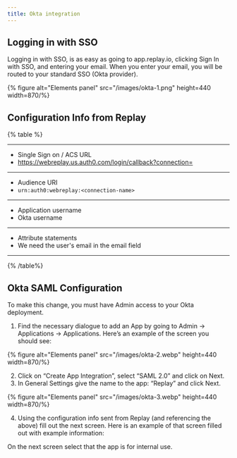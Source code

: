 ```yaml
---
title: Okta integration
---
```


## Logging in with SSO

Logging in with SSO, is as easy as going to app.replay.io, clicking Sign In with SSO, and entering your email. When you enter your email, you will be routed to your standard SSO (Okta provider).

{% figure alt="Elements panel" src="/images/okta-1.png" height=440 width=870/%}

## Configuration Info from Replay

{% table %}

---

- Single Sign on / ACS URL
- https://webreplay.us.auth0.com/login/callback?connection=<connection-name>

---

- Audience URI
- `urn:auth0:webreplay:<connection-name>`

---

- Application username
- Okta username

---

- Attribute statements
- We need the user's email in the email field

---

{% /table%}

## Okta SAML Configuration

To make this change, you must have Admin access to your Okta deployment.

1. Find the necessary dialogue to add an App by going to Admin → Applications → Applications. Here’s an example of the screen you should see:

{% figure alt="Elements panel" src="/images/okta-2.webp" height=440 width=870/%}

2. Click on “Create App Integration”, select “SAML 2.0” and click on Next.
3. In General Settings give the name to the app: “Replay” and click Next.

{% figure alt="Elements panel" src="/images/okta-3.webp" height=440 width=870/%}

4. Using the configuration info sent from Replay (and referencing the above) fill out the next screen. Here is an example of that screen filled out with example information:

On the next screen select that the app is for internal use.
